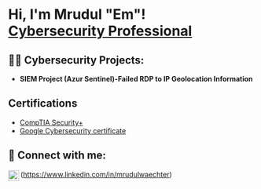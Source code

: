 <h1>Hi, I'm Mrudul "Em"! <br/><a href="https://github.com/Mrudul-Waechter"> <a href="https://www.linkedin.com/in/mrudulwaechter/">Cybersecurity Professional</a>
<h2>👨‍💻 Cybersecurity Projects:</h2>

- <b>SIEM Project (Azur Sentinel)-Failed RDP to IP Geolocation Information</b>


<h2> Certifications </h2>

- [CompTIA Security+](https://imgur.com/a/SSZQ7CE)
- [Google Cybersecurity certificate](linkedin.com/in/mrudulwaechter/details/certifications/edit/forms/385943620/?profileFormEntryPoint=PROFILE_SECTION)
  

<h2> 🤳 Connect with me:</h2>

<img align="left" alt="Mrudul Waechter |  LinkedIn" width="22px" src="https://cdn.jsdelivr.net/npm/simple-icons@v3/icons/linkedin.svg" />(https://www.linkedin.com/in/mrudulwaechter)
